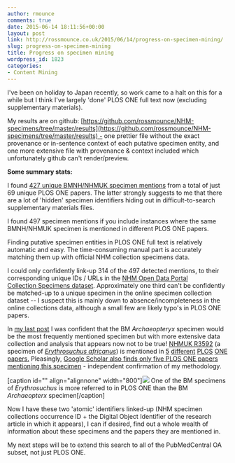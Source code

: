 ```yaml
---
author: rmounce
comments: true
date: 2015-06-14 18:11:56+00:00
layout: post
link: http://rossmounce.co.uk/2015/06/14/progress-on-specimen-mining/
slug: progress-on-specimen-mining
title: Progress on specimen mining
wordpress_id: 1823
categories:
- Content Mining
---
```


I've been on holiday to Japan recently, so work came to a halt on this for a while but I think I've largely 'done' PLOS ONE full text now (excluding supplementary materials).

My results are on github: [https://github.com/rossmounce/NHM-specimens/tree/master/results](https://github.com/rossmounce/NHM-specimens/tree/master/results) - one prettier file without the exact provenance or in-sentence context of each putative specimen entity, and one more extensive file with provenance & context included which unfortunately github can't render/preview.



**Some summary stats:**

I found [427 unique BMNH/NHMUK specimen mentions](https://github.com/rossmounce/NHM-specimens/blob/master/results/plosone-cleaned.csv) from a total of just 69 unique PLOS ONE papers. The latter strongly suggests to me that there are a lot of 'hidden' specimen identifiers hiding out in difficult-to-search supplementary materials files.

I found 497 specimen mentions if you include instances where the same BMNH/NHMUK specimen is mentioned in different PLOS ONE papers.

Finding putative specimen entities in PLOS ONE full text is relatively automatic and easy. The time-consuming manual part is accurately matching them up with official NHM collection specimens data.

I could only confidently link-up 314 of the 497 detected mentions, to their corresponding unique IDs / URLs in the [NHM Open Data Portal Collection Specimens dataset](http://data.nhm.ac.uk/dataset/collection-specimens). Approximately one third can't be confidently be matched-up to a unique specimen in the online specimen collection dataset -- I suspect this is mainly down to absence/incompleteness in the online collections data, although a small few are likely typo's in PLOS ONE papers.

In [my last post](http://rossmounce.co.uk/2015/05/24/bmnh-specimens-used-in-plos-one/) I was confident that the BM _Archaeopteryx_ specimen would be the most frequently mentioned specimen but with more extensive data collection and analysis that appears now not to be true! [NHMUK R3592](http://data.nhm.ac.uk/specimen/ee332884-ff2a-4113-b734-d589d9340c89) (a specimen of _[Erythrosuchus africanus](https://en.wikipedia.org/wiki/Erythrosuchus)_) is mentioned in [5](http://dx.doi.org/10.1371/journal.pone.0034094) [different](http://dx.doi.org/10.1371/journal.pone.0072753) [PLOS](http://dx.doi.org/10.1371/journal.pone.0086864) [ONE](http://dx.doi.org/10.1371/journal.pone.0089165) [papers.](http://dx.doi.org/10.1371/journal.pone.0111388) Pleasingly, [Google Scholar also finds only five PLOS ONE papers mentioning this specimen](https://scholar.google.com/scholar?hl=en&q=NHMUK+R3592&btnG=&as_sdt=1%2C5&as_sdtp=) - independent confirmation of my methodology.

[caption id="" align="alignnone" width="800"]![](https://upload.wikimedia.org/wikipedia/commons/4/4e/Erythrosuchus_BW.jpg) One of the BM specimens of _Erythrosuchus_ is more referred to in PLOS ONE than the BM _Archaeopterx_ specimen[/caption]

Now I have these two 'atomic' identifiers linked-up (NHM specimen collections occurrence ID + the Digital Object Identifier of the research article in which it appears), I can if desired, find out a whole wealth of information about these specimens and the papers they are mentioned in.

My next steps will be to extend this search to all of the PubMedCentral OA subset, not just PLOS ONE.


